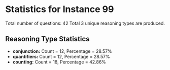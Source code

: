 # Statistics for Instance 99
Total number of questions: 42
Total 3 unique reasoning types are produced.
## Reasoning Type Statistics
- **conjunction:** Count = 12, Percentage = 28.57%
- **quantifiers:** Count = 12, Percentage = 28.57%
- **counting:** Count = 18, Percentage = 42.86%
